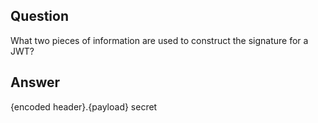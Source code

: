 ## Question

What two pieces of information are used to construct the signature for a JWT?

## Answer

{encoded header}.{payload}
secret